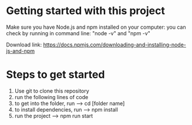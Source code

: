 # Getting started with this project
Make sure you have Node.js and npm installed on your computer: 
you can check by running in command line: "node -v" and "npm -v" 

Download link: https://docs.npmjs.com/downloading-and-installing-node-js-and-npm 

# Steps to get started
1. Use git to clone this repository
2. run the following lines of code
3. to get into the folder, run --> cd [folder name]
4. to install dependencies, run --> npm install
5. run the project --> npm run start
